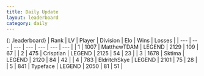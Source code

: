```yaml
---
title: Daily Update
layout: leaderboard
category: daily
---
```


{: .leaderboard}
| Rank | LV | Player | Division | Elo | Wins | Losses |
| --- | --- | --- | --- | --- | --- | --- |
| <span data-change="0">1</span> | 1007 | <span title="ID: 366840">MatthewTDAM</span> | LEGEND | <span data-change="11">2129</span> | <span data-change="5">109</span> | <span data-change="1">67</span> |
| <span data-change="1">2</span> | 475 | <span title="ID: 665674">Crisptian</span> | LEGEND | <span data-change="34">2125</span> | <span data-change="6">54</span> | <span data-change="0">23</span> |
| <span data-change="36">3</span> | 1678 | <span title="ID: 353063">Sktima</span> | LEGEND | <span data-change="120">2120</span> | <span data-change="25">84</span> | <span data-change="4">42</span> |
| <span data-change="-2">4</span> | 783 | <span title="ID: 174926">EldritchSkye</span> | LEGEND | <span data-change="0">2101</span> | <span data-change="0">75</span> | <span data-change="0">28</span> |
| <span data-change="7">5</span> | 841 | <span title="ID: 628233">Typeface</span> | LEGEND | <span data-change="22">2050</span> | <span data-change="9">81</span> | <span data-change="3">51</span> |